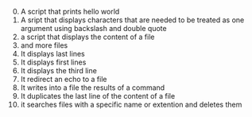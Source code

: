 0. A script that prints hello world
1. A sript that displays characters that are needed to be treated as one argument using backslash and double quote
2. a script that displays the content of a file
3. and more files
4. It displays last lines
5. It displays first lines
6. It displays the third line
7. It redirect an echo to a file
8. It writes into a file the results of a command
9. It duplicates the last line of the content of a file
10. it searches files with a specific name or extention and deletes them
